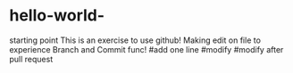 # hello-world-
starting point
This is an exercise to use github!
Making edit on file to experience Branch and Commit func!
#add one line
#modify
#modify after pull request
